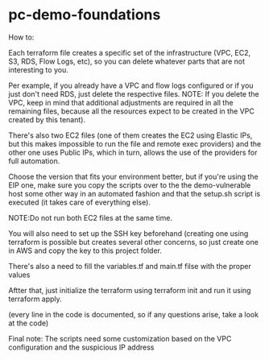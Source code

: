 # pc-demo-foundations

How to:

Each terraform file creates a specific set of the infrastructure (VPC, EC2, S3, RDS, Flow Logs, etc), so you can delete whatever parts that are not interesting to you. 

Per example, if you already have a VPC and flow logs configured or if you just don't need RDS, just delete the respective files. 
NOTE: If you delete the VPC, keep in mind that additional adjustments are required in all the remaining files, because all the resources expect to be created in the VPC created by this tenant).

There's also two EC2 files (one of them creates the EC2 using Elastic IPs, but this makes impossible to run the file and remote exec providers) and the other one uses Public IPs, which in turn, allows the use of the providers for full automation.

Choose the version that fits your environment better, but if you're using the EIP one, make sure you copy the scripts over to the the demo-vulnerable host some other way in an automated fashion and that the setup.sh script is executed (it takes care of everything else). 

NOTE:Do not run both EC2 files at the same time.

You will also need to set up the SSH key beforehand (creating one using terraform is possible but creates several other concerns, so just create one in AWS and copy the key to this project folder.

There's also a need to fill the variables.tf and main.tf filse with the proper values 

Aftter that, just initialize the terraform using terraform init and run it using terraform apply.

(every line in the code is documented, so if any questions arise, take a look at the code)

Final note: The scripts need some customization based on the VPC configuration and the suspicious IP address
